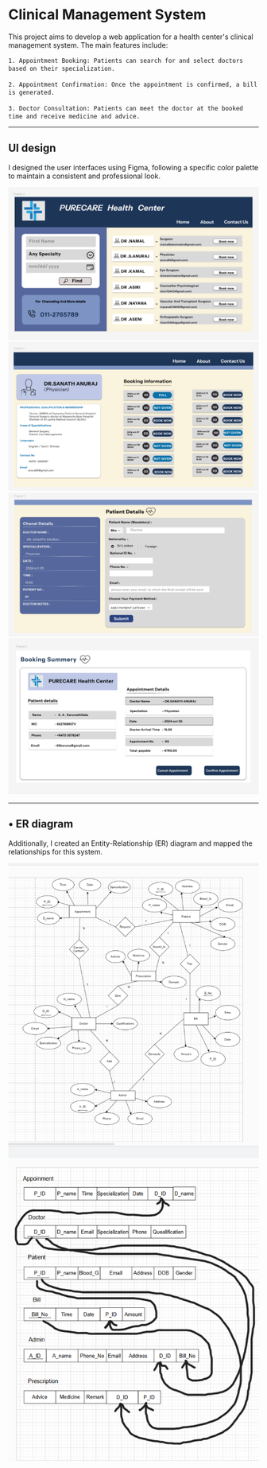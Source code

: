 


# **Clinical Management System**

 This project aims to develop a web application for a health center's clinical management system. The main features include:

	1. Appointment Booking: Patients can search for and select doctors based on their specialization.
 
	2. Appointment Confirmation: Once the appointment is confirmed, a bill is generated.
 
	3. Doctor Consultation: Patients can meet the doctor at the booked time and receive medicine and advice.
 _______________________________________________________________________________________________________________________________________________

## UI design
I designed the user interfaces using Figma, following a specific color palette to maintain a consistent and professional look.

![Home page](./1.png)
![Home page](./2.png)
![Home page](./3.png)
![Home page](./4.png)

_______________________________________________________________________________________________________________________________________________
## •	ER diagram

Additionally, I created an Entity-Relationship (ER) diagram and mapped the relationships for this system.

![Home page](./er_diagram.png)
![Home page](./Relationship_mapping.png)
